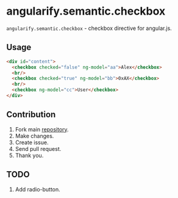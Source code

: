 angularify.semantic.checkbox
===============================

`angularify.semantic.checkbox` - checkbox directive for angular.js.

Usage
-------------------------------

```html
<div id="content">
  <checkbox checked="false" ng-model="aa">Alex</checkbox>
  <br/>
  <checkbox checked="true" ng-model="bb">0xAX</checkbox>
  <br/>
  <checkbox ng-model="cc">User</checkbox>
</div>
```

Contribution
-------------------------------

 1. Fork main [repository](https://github.com/angularify/angular-semantic-ui).
 2. Make changes.
 3. Create issue.
 4. Send pull request.
 5. Thank you.

TODO
-------------------------------

1. Add radio-button.
